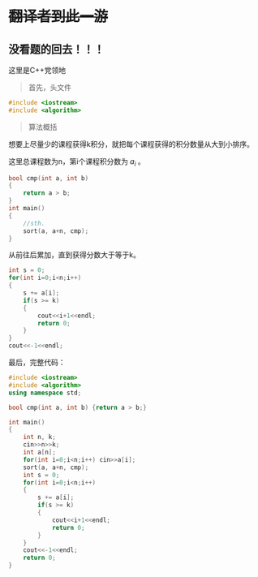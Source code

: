 # ~~翻译者到此一游~~

## 没看题的回去！！！

 这里是C++党领地

> 首先，头文件

```cpp
#include <iostream>
#include <algorithm>
```
> 算法概括

想要上尽量少的课程获得k积分，就把每个课程获得的积分数量从大到小排序。

这里总课程数为n，第i个课程积分数为 $a_i$ 。

```cpp
bool cmp(int a, int b) 
{
	return a > b;
}
int main()
{
	//sth.
    sort(a, a+n, cmp);
}
```

从前往后累加，直到获得分数大于等于k。

```cpp
int s = 0;
for(int i=0;i<n;i++)
{
	s += a[i];
	if(s >= k)
	{
		cout<<i+1<<endl;
		return 0;
	}
}
cout<<-1<<endl;
```

最后，完整代码：

```cpp
#include <iostream>
#include <algorithm>
using namespace std;

bool cmp(int a, int b) {return a > b;}

int main()
{
	int n, k;
	cin>>n>>k;
	int a[n];
	for(int i=0;i<n;i++) cin>>a[i];
	sort(a, a+n, cmp);
	int s = 0;
	for(int i=0;i<n;i++)
	{
		s += a[i];
		if(s >= k)
		{
			cout<<i+1<<endl;
			return 0;
		}
	}
	cout<<-1<<endl;
	return 0;
}
```